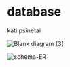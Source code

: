 # database
kati psinetai

![Blank diagram (3)](https://github.com/koravict/database/assets/62845432/6f45c3a8-34af-403b-88a4-2f711de8d73d)

![schema-ER](https://github.com/koravict/database/assets/62845432/50726839-11e9-4c5b-a5e1-d5f3b0934f1a)
